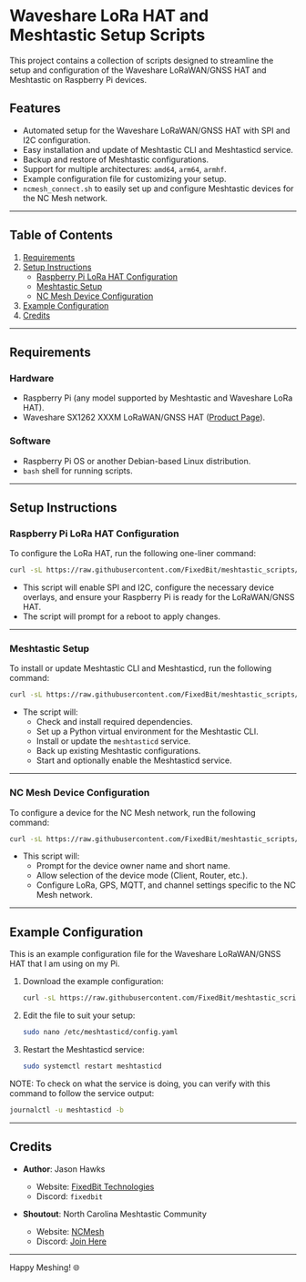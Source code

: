 # Waveshare LoRa HAT and Meshtastic Setup Scripts

This project contains a collection of scripts designed to streamline the setup and configuration of the Waveshare LoRaWAN/GNSS HAT and Meshtastic on Raspberry Pi devices.

## Features
- Automated setup for the Waveshare LoRaWAN/GNSS HAT with SPI and I2C configuration.
- Easy installation and update of Meshtastic CLI and Meshtasticd service.
- Backup and restore of Meshtastic configurations.
- Support for multiple architectures: `amd64`, `arm64`, `armhf`.
- Example configuration file for customizing your setup.
- `ncmesh_connect.sh` to easily set up and configure Meshtastic devices for the NC Mesh network.

---

## Table of Contents
1. [Requirements](#requirements)
2. [Setup Instructions](#setup-instructions)
   - [Raspberry Pi LoRa HAT Configuration](#raspberry-pi-lora-hat-configuration)
   - [Meshtastic Setup](#meshtastic-setup)
   - [NC Mesh Device Configuration](#nc-mesh-device-configuration)
3. [Example Configuration](#example-configuration)
4. [Credits](#credits)

---

## Requirements
### Hardware
- Raspberry Pi (any model supported by Meshtastic and Waveshare LoRa HAT).
- Waveshare SX1262 XXXM LoRaWAN/GNSS HAT ([Product Page](https://www.waveshare.com/wiki/SX1262_XXXM_LoRaWAN/GNSS_HAT)).

### Software
- Raspberry Pi OS or another Debian-based Linux distribution.
- `bash` shell for running scripts.

---

## Setup Instructions

### Raspberry Pi LoRa HAT Configuration
To configure the LoRa HAT, run the following one-liner command:
```bash
curl -sL https://raw.githubusercontent.com/FixedBit/meshtastic_scripts/refs/heads/main/lora_hat_setup.sh -o /tmp/lora_hat_setup.sh; sudo bash /tmp/lora_hat_setup.sh; rm /tmp/lora_hat_setup.sh
```
- This script will enable SPI and I2C, configure the necessary device overlays, and ensure your Raspberry Pi is ready for the LoRaWAN/GNSS HAT.
- The script will prompt for a reboot to apply changes.

---

### Meshtastic Setup
To install or update Meshtastic CLI and Meshtasticd, run the following command:
```bash
curl -sL https://raw.githubusercontent.com/FixedBit/meshtastic_scripts/refs/heads/main/meshtastic_setup.sh -o /tmp/meshtastic_setup.sh; sudo bash /tmp/meshtastic_setup.sh; rm /tmp/meshtastic_setup.sh
```
- The script will:
  - Check and install required dependencies.
  - Set up a Python virtual environment for the Meshtastic CLI.
  - Install or update the `meshtasticd` service.
  - Back up existing Meshtastic configurations.
  - Start and optionally enable the Meshtasticd service.

---

### NC Mesh Device Configuration
To configure a device for the NC Mesh network, run the following command:
```bash
curl -sL https://raw.githubusercontent.com/FixedBit/meshtastic_scripts/refs/heads/main/ncmesh_connect.sh -o /tmp/ncmesh_connect.sh; sudo bash /tmp/ncmesh_connect.sh; rm /tmp/ncmesh_connect.sh
```
- This script will:
  - Prompt for the device owner name and short name.
  - Allow selection of the device mode (Client, Router, etc.).
  - Configure LoRa, GPS, MQTT, and channel settings specific to the NC Mesh network.

---

## Example Configuration
This is an example configuration file for the Waveshare LoRaWAN/GNSS HAT that I am using on my Pi.

1. Download the example configuration:
   ```bash
   curl -sL https://raw.githubusercontent.com/FixedBit/meshtastic_scripts/refs/heads/main/example_config/config.yaml | sudo tee /etc/meshtasticd/config.yaml > /dev/null
   ```

2. Edit the file to suit your setup:
   ```bash
   sudo nano /etc/meshtasticd/config.yaml
   ```

3. Restart the Meshtasticd service:
   ```bash
   sudo systemctl restart meshtasticd
   ```

NOTE: To check on what the service is doing, you can verify with this command to follow the service output:
```bash
journalctl -u meshtasticd -b
```

---

## Credits
- **Author**: Jason Hawks  
  - Website: [FixedBit Technologies](https://fixedbit.com)  
  - Discord: `fixedbit`

- **Shoutout**: North Carolina Meshtastic Community  
  - Website: [NCMesh](https://ncmesh.net)  
  - Discord: [Join Here](https://discord.gg/xUzRAjHZk8)

---

Happy Meshing! 🌐